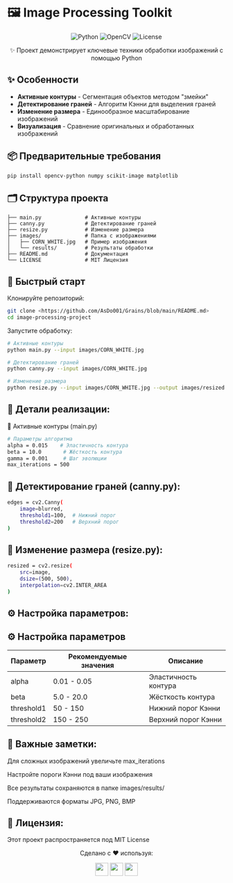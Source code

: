 # 🖼️ Image Processing Toolkit

<div align="center">
  <img src="https://img.shields.io/badge/Python-3.8%2B-blue?logo=python" alt="Python">
  <img src="https://img.shields.io/badge/OpenCV-4.7.0-brightgreen?logo=opencv" alt="OpenCV">
  <img src="https://img.shields.io/badge/License-MIT-yellow" alt="License">
</div>

<p align="center">
✨ Проект демонстрирует ключевые техники обработки изображений с помощью Python
</p>

## ✨ Особенности
- **Активные контуры** - Сегментация объектов методом "змейки"
- **Детектирование граней** - Алгоритм Кэнни для выделения граней
- **Изменение размера** - Единообразное масштабирование изображений
- **Визуализация** - Сравнение оригинальных и обработанных изображений

## 📦 Предварительные требования
```bash
pip install opencv-python numpy scikit-image matplotlib
```
## 🗂️  Структура проекта
```
├── main.py              # Активные контуры
├── canny.py             # Детектирование граней
├── resize.py            # Изменение размера
├── images/              # Папка с изображениями
│   ├── CORN_WHITE.jpg   # Пример изображения
│   └── results/         # Результаты обработки
├── README.md            # Документация
└── LICENSE              # MIT Лицензия
```

## 🚀 Быстрый старт
Клонируйте репозиторий:
```bash
git clone <https://github.com/AsDo001/Grains/blob/main/README.md>
cd image-processing-project
```
Запустите обработку:
```bash
# Активные контуры
python main.py --input images/CORN_WHITE.jpg

# Детектирование граней
python canny.py --input images/CORN_WHITE.jpg

# Изменение размера
python resize.py --input images/CORN_WHITE.jpg --output images/resized.jpg
```
## 🧠 Детали реализации:
🔵 Активные контуры (main.py)
```bash
# Параметры алгоритма
alpha = 0.015    # Эластичность контура
beta = 10.0       # Жёсткость контура
gamma = 0.001     # Шаг эволюции
max_iterations = 500
```
## 🔶 Детектирование граней (canny.py):
```bash
edges = cv2.Canny(
    image=blurred, 
    threshold1=100,  # Нижний порог
    threshold2=200   # Верхний порог
)
```
## 🔷 Изменение размера (resize.py):
```bash
resized = cv2.resize(
    src=image, 
    dsize=(500, 500), 
    interpolation=cv2.INTER_AREA
)
```
## ⚙️ Настройка параметров:
## ⚙️ Настройка параметров

| Параметр     | Рекомендуемые значения | Описание                |
|--------------|-----------------------|-------------------------|
| alpha        | 0.01 - 0.05           | Эластичность контура    |
| beta         | 5.0 - 20.0            | Жёсткость контура       |
| threshold1   | 50 - 150              | Нижний порог Кэнни      |
| threshold2   | 150 - 250             | Верхний порог Кэнни     |

## 📌 Важные заметки:
Для сложных изображений увеличьте max_iterations

Настройте пороги Кэнни под ваши изображения

Все результаты сохраняются в папке images/results/

Поддерживаются форматы JPG, PNG, BMP

## 📜 Лицензия:
Этот проект распространяется под MIT License

<div align="center"> <p>Сделано с ❤️ используя:</p> <img src="https://img.shields.io/badge/OpenCV-FF0000?logo=opencv&logoColor=white" height="30"> <img src="https://img.shields.io/badge/Python-3776AB?logo=python&logoColor=white" height="30"> <img src="https://img.shields.io/badge/NumPy-013243?logo=numpy&logoColor=white" height="30"> </div> 



